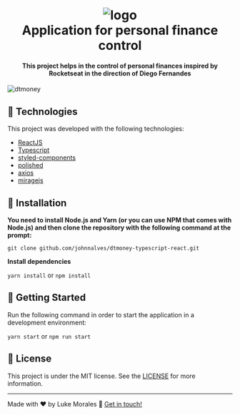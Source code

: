 <h1 align="center">
  <img alt="logo" src="https://i.ibb.co/pz9fBZb/logo.png" />
  <br>
  Application for personal finance control
</h1>

<h4 align="center">
  This project helps in the control of personal finances inspired by Rocketseat in the direction of Diego Fernandes
</h4>

![dtmoney](https://i.ibb.co/R27XJvX/dtmoney.png)

## 🚀 Technologies

This project was developed with the following technologies:

- [ReactJS](https://reactjs.org/)
- [Typescript](https://www.typescriptlang.org/)
- [styled-components](https://www.styled-components.com/)
- [polished](https://polished.js.org)
- [axios](https://github.com/axios/axios)
- [miragejs](https://miragejs.com/)

## 👷 Installation

**You need to install Node.js and Yarn (or you can use NPM that comes with Node.js) and then clone the repository with the following command at the prompt:**

```git clone github.com/johnnalves/dtmoney-typescript-react.git```

**Install dependencies**

```yarn install``` or ```npm install```

## 🏃 Getting Started

Run the following command in order to start the application in a development environment:

```yarn start``` or ```npm run start```

## :memo: License

This project is under the MIT license. See the [LICENSE](https://github.com/johnnalves/dtmoney-typescript-react/blob/master/LICENSE) for more information.

---

Made with ♥ by Luke Morales :wave: [Get in touch!](https://www.linkedin.com/in/jonathan-castro-alves-5b27551a8/)
